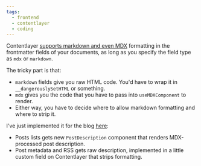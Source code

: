 ```yaml
---
tags:
  - frontend
  - contentlayer
  - coding
---
```


Contentlayer [supports markdown and even MDX](https://contentlayer.dev/docs/reference/source-files/field-types-defe41e9#mdx) formatting in the frontmatter fields of your documents, as long as you specify the field type as `mdx` or `markdown`.

The tricky part is that:
- `markdown` fields give you raw HTML code. You'd have to wrap it in `__dangerouslySetHTML` or something.
- `mdx` gives you the code that you have to pass into `useMDXComponent` to render.
- Either way, you have to decide where to allow markdown formatting and where to strip it.

I've just implemented it for the blog [here](https://github.com/natikgadzhi/respawn-io/commit/8d1acb8f756c8803ff32391564f5e16a2ce735ae):
- Posts lists gets new `PostDescription` component that renders MDX-processed post description.
- Post metadata and RSS gets raw description, implemented in a little custom field on Contentlayer that strips formatting.
